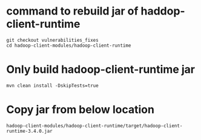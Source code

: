 # command to rebuild jar of haddop-client-runtime

```shell
git checkout vulnerabilities_fixes
cd hadoop-client-modules/hadoop-client-runtime
```

# Only build hadoop-client-runtime jar
```shell
mvn clean install -DskipTests=true
```

# Copy jar from below location 
```shell
hadoop-client-modules/hadoop-client-runtime/target/hadoop-client-runtime-3.4.0.jar
```
